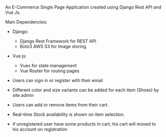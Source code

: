 An E-Commerce Single Page Application created using Django Rest API and Vue Js.

Main Dependencies:
- Django:
  - Django Rest Framework for REST API
  - Boto3 AWS S3 for Image storing
- Vue js:
  - Vuex for state management
  - Vue Router for routing pages

- Users can sign in or register with their email
- Different color and size variants can be added for each item (Shoes) by site admin
- Users can add or remove items from their cart.
- Real-time Stock availability is shown on item selection.
- if unregistered user have some products in cart, his cart will moved to his account on registration
